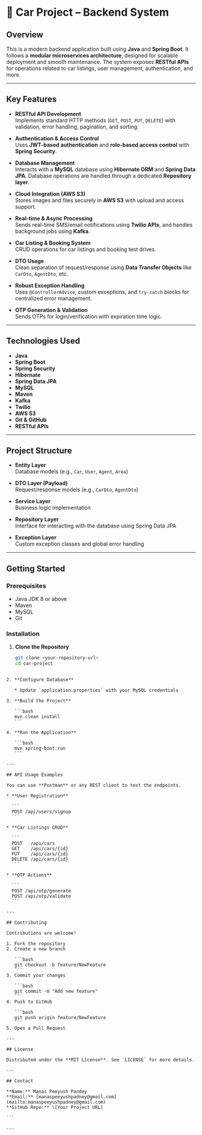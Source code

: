 # 🚗 Car Project – Backend System

## Overview

This is a modern backend application built using **Java** and **Spring Boot**. It follows a **modular microservices architecture**, designed for scalable deployment and smooth maintenance. The system exposes **RESTful APIs** for operations related to car listings, user management, authentication, and more.

---

## Key Features

- **RESTful API Development**  
  Implements standard HTTP methods (`GET`, `POST`, `PUT`, `DELETE`) with validation, error handling, pagination, and sorting.

- **Authentication & Access Control**  
  Uses **JWT-based authentication** and **role-based access control** with **Spring Security**.

- **Database Management**  
  Interacts with a **MySQL** database using **Hibernate ORM** and **Spring Data JPA**. Database operations are handled through a dedicated **Repository layer**.

- **Cloud Integration (AWS S3)**  
  Stores images and files securely in **AWS S3** with upload and access support.

- **Real-time & Async Processing**  
  Sends real-time SMS/email notifications using **Twilio APIs**, and handles background jobs using **Kafka**.

- **Car Listing & Booking System**  
  CRUD operations for car listings and booking test drives.

- **DTO Usage**  
  Clean separation of request/response using **Data Transfer Objects** like `CarDto`, `AgentDto`, etc.

- **Robust Exception Handling**  
  Uses `@ControllerAdvice`, custom exceptions, and `try-catch` blocks for centralized error management.

- **OTP Generation & Validation**  
  Sends OTPs for login/verification with expiration time logic.

---

## Technologies Used

- **Java**
- **Spring Boot**
- **Spring Security**
- **Hibernate**
- **Spring Data JPA**
- **MySQL**
- **Maven**
- **Kafka**
- **Twilio**
- **AWS S3**
- **Git & GitHub**
- **RESTful APIs**

---

## Project Structure

- **Entity Layer**  
  Database models (e.g., `Car`, `User`, `Agent`, `Area`)

- **DTO Layer (Payload)**  
  Request/response models (e.g., `CarDto`, `AgentDto`)

- **Service Layer**  
  Business logic implementation

- **Repository Layer**  
  Interface for interacting with the database using Spring Data JPA

- **Exception Layer**  
  Custom exception classes and global error handling

---

## Getting Started

### Prerequisites

- Java JDK 8 or above
- Maven
- MySQL
- Git

### Installation

1. **Clone the Repository**
   ```bash
   git clone <your-repository-url>
   cd car-project
````

2. **Configure Database**

   * Update `application.properties` with your MySQL credentials

3. **Build the Project**

   ```bash
   mvn clean install
   ```

4. **Run the Application**

   ```bash
   mvn spring-boot:run
   ```

---

## API Usage Examples

You can use **Postman** or any REST client to test the endpoints.

* **User Registration**

  ```
  POST /api/users/signup
  ```

* **Car Listings CRUD**

  ```
  POST   /api/cars
  GET    /api/cars/{id}
  PUT    /api/cars/{id}
  DELETE /api/cars/{id}
  ```

* **OTP Actions**

  ```
  POST /api/otp/generate
  POST /api/otp/validate
  ```

---

## Contributing

Contributions are welcome!

1. Fork the repository
2. Create a new branch

   ```bash
   git checkout -b feature/NewFeature
   ```
3. Commit your changes

   ```bash
   git commit -m "Add new feature"
   ```
4. Push to GitHub

   ```bash
   git push origin feature/NewFeature
   ```
5. Open a Pull Request

---

## License

Distributed under the **MIT License**. See `LICENSE` for more details.

---

## Contact

**Name:** Manas Peeyush Pandey
**Email:** [manaspeeyushpadney@gmail.com](mailto:manaspeeyushpadney@gmail.com)
**GitHub Repo:** \[Your Project URL]

```

---
